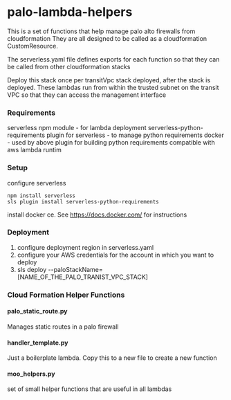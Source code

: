 # palo-lambda-helpers

This is a set of functions that help manage palo alto firewalls from cloudformation
They are all designed to be called as a cloudformation CustomResource.

The serverless.yaml file defines exports for each function so that they can be called 
from other cloudformation stacks

Deploy this stack once per transitVpc stack deployed, after the stack is deployed. These
lambdas run from within the trusted subnet on the transit VPC so that they can access the management
interface

### Requirements 
serverless npm module - for lambda deployment
serverless-python-requirements plugin for serverless - to manage python requirements
docker - used by above plugin for building python requirements compatible with aws lambda runtim

### Setup
configure serverless
```
npm install serverless
sls plugin install serverless-python-requirements
```

install docker ce. See https://docs.docker.com/ for instructions

### Deployment

1. configure deployment region in serverless.yaml
2. configure your AWS credentials for the account in which you want to deploy
3. sls deploy --paloStackName=[NAME_OF_THE_PALO_TRANIST_VPC_STACK]

### Cloud Formation Helper Functions

#### palo_static_route.py
Manages static routes in a palo firewall

#### handler_template.py
Just a boilerplate lambda. Copy this to a new file to create a new function

#### moo_helpers.py
set of small helper functions that are useful in all lambdas
